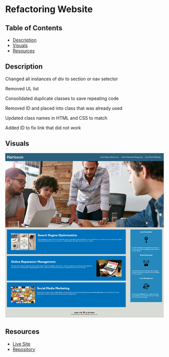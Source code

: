 # Refactoring Website

## Table of Contents
- [Description](#description)
- [Visuals](Visuals)
- [Resources](Resources)

## Description

Changed all instances of div to section or nav selector

Removed UL list

Consolidated duplicate classes to save repeating code

Removed ID and placed into class that was already used

Updated class names in HTML and CSS to match

Added ID to fix link that did not work

## Visuals
![Horiseon](./assets/images/Horiseon%20_%20Search%20Engine%20Optimization.png)
## Resources
- [Live Site](https://sdivachuk.github.io/seo-refactor)
- [Repository](https://github.com/sdivachuk/seo-refactor)
